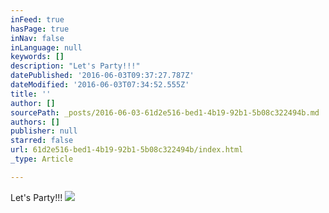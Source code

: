 ```yaml
---
inFeed: true
hasPage: true
inNav: false
inLanguage: null
keywords: []
description: "Let's Party!!!"
datePublished: '2016-06-03T09:37:27.787Z'
dateModified: '2016-06-03T07:34:52.555Z'
title: ''
author: []
sourcePath: _posts/2016-06-03-61d2e516-bed1-4b19-92b1-5b08c322494b.md
authors: []
publisher: null
starred: false
url: 61d2e516-bed1-4b19-92b1-5b08c322494b/index.html
_type: Article

---
```

Let's Party!!!
![](https://the-grid-user-content.s3-us-west-2.amazonaws.com/9111d5b6-b3ef-48e4-936b-ff6ea7810e36.jpg)
